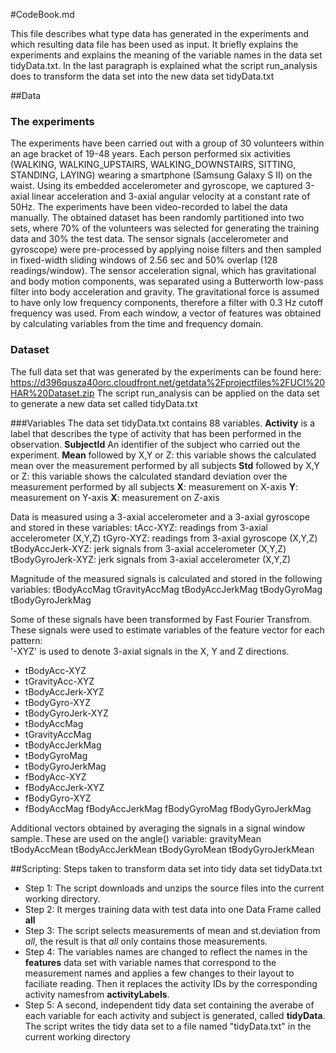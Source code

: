 #CodeBook.md

This file describes what type data has generated in the experiments and which resulting data file has been used as input.
It briefly explains the experiments and explains the meaning of the variable names in the data set tidyData.txt.
In the last paragraph is explained what the script run_analysis does to transform the data set into the new data set tidyData.txt

##Data

### The experiments
The experiments have been carried out with a group of 30 volunteers within an age bracket of 19-48 years.
Each person performed six activities (WALKING, WALKING_UPSTAIRS, WALKING_DOWNSTAIRS, SITTING, STANDING, LAYING) wearing a smartphone (Samsung Galaxy S II) on the waist.
Using its embedded accelerometer and gyroscope, we captured 3-axial linear acceleration and 3-axial angular velocity at a constant rate of 50Hz. The experiments have been video-recorded to label the data manually.
The obtained dataset has been randomly partitioned into two sets, where 70% of the volunteers was selected for generating the training data and 30% the test data. 
The sensor signals (accelerometer and gyroscope) were pre-processed by applying noise filters and then sampled in fixed-width sliding windows of 2.56 sec and 50% overlap (128 readings/window).
The sensor acceleration signal, which has gravitational and body motion components, was separated using a Butterworth low-pass filter into body acceleration and gravity.
The gravitational force is assumed to have only low frequency components, therefore a filter with 0.3 Hz cutoff frequency was used. From each window, a vector of features was obtained by calculating variables from the time and frequency domain. 

### Dataset
The full data set that was generated by the experiments can be found here:
<https://d396qusza40orc.cloudfront.net/getdata%2Fprojectfiles%2FUCI%20HAR%20Dataset.zip>
The script run_analysis can be applied on the data set to generate a new data set called tidyData.txt

###Variables
The data set tidyData.txt contains 88 variables.
**Activity** is a label that describes the type of activity that has been performed in the observation. 
**SubjectId** An identifier of the subject who carried out the experiment.
**Mean** followed by X,Y or Z: this variable shows the calculated mean over the measurement performed by all subjects
**Std**  followed by X,Y or Z: this variable shows the calculated standard deviation over the measurement performed by all subjects
**X**: measurement on X-axis
**Y**: measurement on Y-axis
**X**: measurement on Z-axis


Data is measured using a 3-axial accelerometer and a 3-axial gyroscope and stored in these variables:
tAcc-XYZ: readings from 3-axial accelerometer (X,Y,Z)
tGyro-XYZ: readings from 3-axial gyroscope (X,Y,Z)
tBodyAccJerk-XYZ: jerk signals from 3-axial accelerometer (X,Y,Z)
tBodyGyroJerk-XYZ: jerk signals from 3-axial accelerometer (X,Y,Z)

Magnitude of the measured signals is calculated and stored in the following variables:
tBodyAccMag
tGravityAccMag
tBodyAccJerkMag
tBodyGyroMag
tBodyGyroJerkMag

Some of these signals have been transformed by Fast Fourier Transfrom.
These signals were used to estimate variables of the feature vector for each pattern:  
'-XYZ' is used to denote 3-axial signals in the X, Y and Z directions.

* tBodyAcc-XYZ
* tGravityAcc-XYZ
* tBodyAccJerk-XYZ
* tBodyGyro-XYZ
* tBodyGyroJerk-XYZ
* tBodyAccMag
* tGravityAccMag
* tBodyAccJerkMag
* tBodyGyroMag
* tBodyGyroJerkMag
* fBodyAcc-XYZ
* fBodyAccJerk-XYZ
* fBodyGyro-XYZ
* fBodyAccMag
fBodyAccJerkMag
fBodyGyroMag
fBodyGyroJerkMag

Additional vectors obtained by averaging the signals in a signal window sample. These are used on the angle() variable:
gravityMean
tBodyAccMean
tBodyAccJerkMean
tBodyGyroMean
tBodyGyroJerkMean



##Scripting: Steps taken to transform data set into tidy data set tidyData.txt
* Step 1: The script downloads and unzips the source files into the current working directory.
* Step 2: It merges training data with test data into one Data Frame called **all**
* Step 3: The script selects measurements of mean and st.deviation from *all*, the result is that *all* only contains those measurements. 
* Step 4: The variables names are changed to reflect the names in the **features** data set with variable names that correspond to the measurement names and applies a few changes to their layout to faciliate reading. Then it replaces the activity IDs by the corresponding activity namesfrom **activityLabels**.
* Step 5: A second, independent tidy data set containing the averabe of each variable for each activity and subject is generated, called **tidyData**. The script writes the tidy data set to a file named "tidyData.txt" in the current working directory
